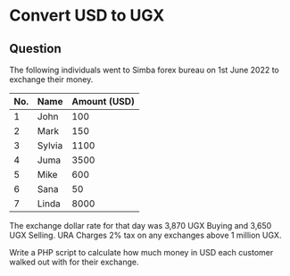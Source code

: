 # Convert USD to UGX
## Question 

The following individuals went to Simba forex bureau on 1st June 2022 to exchange their money.

| No.  | Name  | Amount (USD) |
|----- | ----- | -------------|
| 1    | John  | 100          |
| 2    | Mark  | 150          |
| 3    | Sylvia| 1100         |
| 4    | Juma  | 3500         |
| 5    | Mike  | 600          |
| 6    | Sana  | 50           |
| 7    | Linda | 8000         |

The exchange dollar rate for that day was 3,870 UGX Buying and 3,650 UGX Selling. URA Charges 2% tax 
on any exchanges above 1 million UGX.


Write a PHP script to calculate how much money in USD each customer walked out with for their 
exchange.

